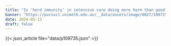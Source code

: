 ```yaml
---
title: "Is ‘herd immunity’ in intensive care doing more harm than good?"
banner: "https://pursuit.unimelb.edu.au/__data/assets/image/0027/109737/Is-herd-immunity-in-intensive-care-doing-more-harm-than-good1.webp"
date: 2024-05-13
draft: false
---
```


{{< json_article file="data/p109735.json" >}}